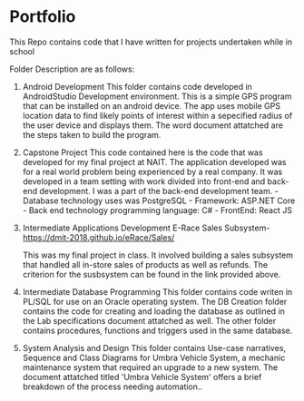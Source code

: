 # Portfolio
This Repo contains code that I have written for projects undertaken while in school

Folder Description are as follows:

1. Android Development 
    This folder contains code developed in AndroidStudio Development environment. This is a simple GPS program that can be installed on an android device. The app uses mobile GPS location data to find likely points of interest within a sepecified radius of the user device and displays them. The word document attatched are the steps taken to build the program.

2. Capstone Project
    This code contained here is the code that was developed for my final project at NAIT. The application developed was for a real world problem being experienced by a real company. It was developed in a team setting with work divided into front-end and back-end development. I was a part of the back-end development team.
        - Database technology uses was PostgreSQL
        - Framework: ASP.NET Core
        - Back end technology programming language: C#
        - FrontEnd: React JS

3. Intermediate Applications Development
    E-Race Sales Subsystem- https://dmit-2018.github.io/eRace/Sales/

    This was my final project in class. It involved building a sales subsystem that handled all in-store sales of products as well as refunds. The criterion for the susbsystem can be found in the link provided above.

4. Intermediate Database Programming
    This folder contains code writen in PL/SQL for use on an Oracle operating system.
        The DB Creation folder contains the code for creating and loading the database as outlined in the Lab specifications document attatched as well.
        The other folder contains procedures, functions and triggers used in the same database.

5. System Analysis and Design
    This folder contains Use-case narratives, Sequence and Class Diagrams for Umbra Vehicle System, a mechanic maintenance system that required an upgrade to a new system. The document attatched titled 'Umbra Vehicle System' offers a brief breakdown of the process needing automation..
